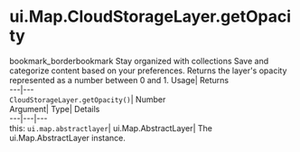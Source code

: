  
#  ui.Map.CloudStorageLayer.getOpacity 
bookmark_borderbookmark Stay organized with collections  Save and categorize content based on your preferences.
Returns the layer's opacity represented as a number between 0 and 1. 
Usage| Returns  
---|---  
`CloudStorageLayer.getOpacity()`| Number  
Argument| Type| Details  
---|---|---  
this: `ui.map.abstractlayer`| ui.Map.AbstractLayer| The ui.Map.AbstractLayer instance.  
